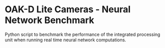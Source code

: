 # OAK-D Lite Cameras - Neural Network Benchmark

Python script to benchmark the performance of the integrated processing unit when running real time neural network computations.

